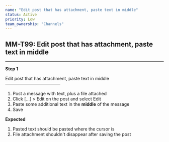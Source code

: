 ```yaml
---
name: "Edit post that has attachment, paste text in middle"
status: Active
priority: Low
team_ownership: "Channels"
---
```


## MM-T99: Edit post that has attachment, paste text in middle

---

**Step 1**

Edit post that has attachment, paste text in middle\
–––––––––––––––––––––––––

1. Post a message with text, plus a file attached
2. Click \[...] > Edit on the post and select Edit
3. Paste some additional text in the **middle** of the message
4. Save

**Expected**

1. Pasted text should be pasted where the cursor is
2. File attachment shouldn't disappear after saving the post
